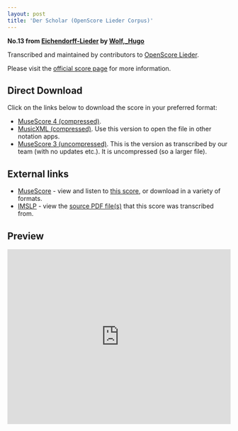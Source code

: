 ```yaml
---
layout: post
title: 'Der Scholar (OpenScore Lieder Corpus)'
---
```


__No.13 from [Eichendorff-Lieder](https://fourscoreandmore.org/OpenScore/Wolf%2C_Hugo/Eichendorff-Lieder/) by [Wolf,_Hugo](https://fourscoreandmore.org/OpenScore/Wolf%2C_Hugo)__

Transcribed and maintained by contributors to [OpenScore Lieder].

Please visit the [official score page] for more information.

[official score page]: https://musescore.com/openscore-lieder-corpus/scores/5052792
[OpenScore Lieder]: https://musescore.com/openscore-lieder-corpus

## Direct Download

Click on the links below to download the score in your preferred format:
- [MuseScore 4 (compressed)](https://fourscoreandmore.org/OpenScore/Wolf%2C_Hugo/Eichendorff-Lieder/13_Der_Scholar.mscz).
- [MusicXML (compressed)](https://fourscoreandmore.org/OpenScore/Wolf%2C_Hugo/Eichendorff-Lieder/13_Der_Scholar.mxl). Use this version to open the file in other notation apps.
- [MuseScore 3 (uncompressed)](https://raw.githubusercontent.com/OpenScore/Lieder/refs/heads/main/scores/Wolf%2C_Hugo/Eichendorff-Lieder/13_Der_Scholar/lc5052792.mscx). This is the version as transcribed by our team (with no updates etc.). It is uncompressed (so a larger file).

## External links

- [MuseScore] - view and listen to [this score][MuseScore], or download in a variety of formats.
- [IMSLP] - view the [source PDF file(s)][IMSLP] that this score was transcribed from.

[MuseScore]: https://musescore.com/score/5052792
[IMSLP]: https://imslp.org/wiki/Special:ReverseLookup/23172

## Preview

<iframe width="100%" height="394" src="https://musescore.com/openscore-lieder-corpus/scores/5052792/embed" frameborder="0" allowfullscreen allow="autoplay; fullscreen"></iframe>
